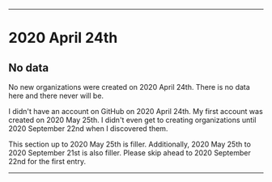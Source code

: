 
***

# 2020 April 24th

## No data

No new organizations were created on 2020 April 24th. There is no data here and there never will be.

I didn't have an account on GitHub on 2020 April 24th. My first account was created on 2020 May 25th. I didn't even get to creating organizations until 2020 September 22nd when I discovered them.

This section up to 2020 May 25th is filler. Additionally, 2020 May 25th to 2020 September 21st is also filler. Please skip ahead to 2020 September 22nd for the first entry.

***
